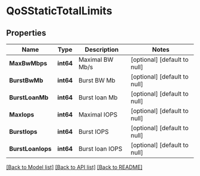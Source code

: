 # QoSStaticTotalLimits

## Properties
Name | Type | Description | Notes
------------ | ------------- | ------------- | -------------
**MaxBwMbps** | **int64** | Maximal BW Mb/s | [optional] [default to null]
**BurstBwMb** | **int64** | Burst BW Mb | [optional] [default to null]
**BurstLoanMb** | **int64** | Burst loan Mb | [optional] [default to null]
**MaxIops** | **int64** | Maximal IOPS | [optional] [default to null]
**BurstIops** | **int64** | Burst IOPS | [optional] [default to null]
**BurstLoanIops** | **int64** | Burst loan IOPS | [optional] [default to null]

[[Back to Model list]](../README.md#documentation-for-models) [[Back to API list]](../README.md#documentation-for-api-endpoints) [[Back to README]](../README.md)

